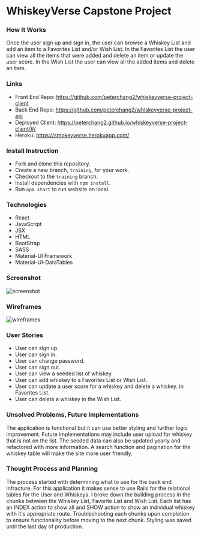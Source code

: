 # WhiskeyVerse Capstone Project

### How It Works
Once the user sign up and sign in, the user can browse a Whiskey List and add an item to a Favorites List and/or Wish List. In the Favorites List the user can view all the items that were added and delete an item or update the user score. In the Wish List the user can view all the added items and delete an item.

### Links
- Front End Repo: https://github.com/peterchang2/whiskeyverse-project-client
- Back End Repo: https://github.com/peterchang2/whiskeyverse-project-api
- Deployed Client: https://peterchang2.github.io/whiskeyverse-project-client/#/
- Heroku: https://smokeyverse.herokuapp.com/

### Install Instruction
* Fork and clone this repository.
* Create a new branch, `training`, for your work.
* Checkout to the `training` branch.
* Install dependencies with `npm install`.
* Run `npm start` to run website on local.

### Technologies
* React
* JavaScript
* JSX
* HTML
* BootStrap
* SASS
* Material-UI Framework
* Material-UI-DataTables

### Screenshot
![screenshot](https://i.imgur.com/ZXDCfjT.png?1)

### Wireframes
![wireframes](https://i.imgur.com/ol8DMl8.jpg?2)

### User Stories
* User can sign up.
* User can sign in.
* User can change password.
* User can sign out.
* User can view a seeded list of whiskey.
* User can add whiskey to a Favorites List or Wish List.
* User can update a user score for a whiskey and delete a whiskey. in Favorites List.
* User can delete a whiskey in the Wish List.

### Unsolved Problems, Future Implementations
The application is functional but it can use better styling and further logic improvement. Future implementations may include user upload for whiskey that is not on the list. The seeded data can also be updated yearly and refactored with more information. A search function and pagination for the whiskey table will make the site more user friendly.

### Thought Process and Planning
The process started with determining what to use for the back end infracture. For this application it makes sense to use Rails for the relational tables for the User and Whiskeys. I broke down the building process in the chunks between the Whiskey List, Favorite List and Wish List. Each list has an INDEX action to show all and SHOW action to show an individual whiskey with it's appropriate route. Troubleshooting each chunks upon completion to ensure functionality before moving to the next chunk. Styling was saved until the last day of production.
